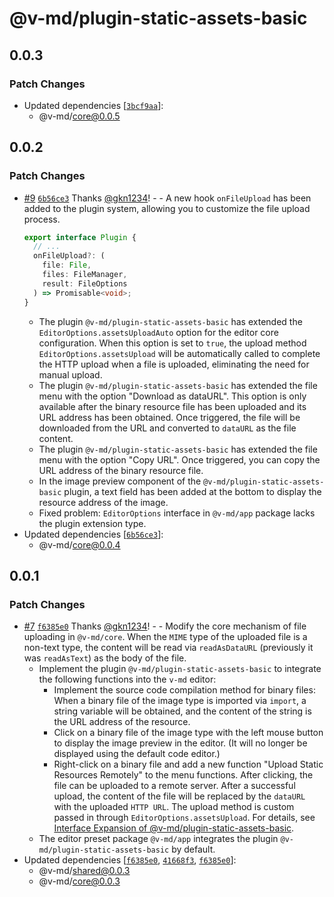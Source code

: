 # @v-md/plugin-static-assets-basic

## 0.0.3

### Patch Changes

- Updated dependencies [[`3bcf9aa`](https://github.com/v-md/v-md/commit/3bcf9aad74632ee34e0b18a9e520c24ab8ea1d4c)]:
  - @v-md/core@0.0.5

## 0.0.2

### Patch Changes

- [#9](https://github.com/v-md/v-md/pull/9) [`6b56ce3`](https://github.com/v-md/v-md/commit/6b56ce333618034279d2a5bd28ddc5688de753e3) Thanks [@gkn1234](https://github.com/gkn1234)! - - A new hook `onFileUpload` has been added to the plugin system, allowing you to customize the file upload process.
  ```ts
  export interface Plugin {
    // ...
    onFileUpload?: (
      file: File,
      files: FileManager,
      result: FileOptions
    ) => Promisable<void>;
  }
  ```
  - The plugin `@v-md/plugin-static-assets-basic` has extended the `EditorOptions.assetsUploadAuto` option for the editor core configuration. When this option is set to `true`, the upload method `EditorOptions.assetsUpload` will be automatically called to complete the HTTP upload when a file is uploaded, eliminating the need for manual upload.
  - The plugin `@v-md/plugin-static-assets-basic` has extended the file menu with the option "Download as dataURL". This option is only available after the binary resource file has been uploaded and its URL address has been obtained. Once triggered, the file will be downloaded from the URL and converted to `dataURL` as the file content.
  - The plugin `@v-md/plugin-static-assets-basic` has extended the file menu with the option "Copy URL". Once triggered, you can copy the URL address of the binary resource file.
  - In the image preview component of the `@v-md/plugin-static-assets-basic` plugin, a text field has been added at the bottom to display the resource address of the image.
  - Fixed problem: `EditorOptions` interface in `@v-md/app` package lacks the plugin extension type.
- Updated dependencies [[`6b56ce3`](https://github.com/v-md/v-md/commit/6b56ce333618034279d2a5bd28ddc5688de753e3)]:
  - @v-md/core@0.0.4

## 0.0.1

### Patch Changes

- [#7](https://github.com/v-md/v-md/pull/7) [`f6385e0`](https://github.com/v-md/v-md/commit/f6385e0a49dfa8370be876cc953fbfa8d5711b20) Thanks [@gkn1234](https://github.com/gkn1234)! - - Modify the core mechanism of file uploading in `@v-md/core`. When the `MIME` type of the uploaded file is a non-text type, the content will be read via `readAsDataURL` (previously it was `readAsText`) as the body of the file.
  - Implement the plugin `@v-md/plugin-static-assets-basic` to integrate the following functions into the `v-md` editor:
    - Implement the source code compilation method for binary files: When a binary file of the image type is imported via `import`, a string variable will be obtained, and the content of the string is the URL address of the resource.
    - Click on a binary file of the image type with the left mouse button to display the image preview in the editor. (It will no longer be displayed using the default code editor.)
    - Right-click on a binary file and add a new function "Upload Static Resources Remotely" to the menu functions. After clicking, the file can be uploaded to a remote server. After a successful upload, the content of the file will be replaced by the `dataURL` with the uploaded `HTTP URL`. The upload method is custom passed in through `EditorOptions.assetsUpload`. For details, see [Interface Expansion of @v-md/plugin-static-assets-basic](/plugins/static-assets-basic/src/index.ts).
  - The editor preset package `@v-md/app` integrates the plugin `@v-md/plugin-static-assets-basic` by default.
- Updated dependencies [[`f6385e0`](https://github.com/v-md/v-md/commit/f6385e0a49dfa8370be876cc953fbfa8d5711b20), [`41668f3`](https://github.com/v-md/v-md/commit/41668f3dc06b23a061a7a811c9c14e5926f64ed6), [`f6385e0`](https://github.com/v-md/v-md/commit/f6385e0a49dfa8370be876cc953fbfa8d5711b20)]:
  - @v-md/shared@0.0.3
  - @v-md/core@0.0.3
